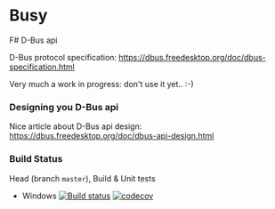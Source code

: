 # Busy
F# D-Bus api

D-Bus protocol specification: https://dbus.freedesktop.org/doc/dbus-specification.html

Very much a work in progress: don't use it yet.. :-)

### Designing you D-Bus api
Nice article about D-Bus api design: https://dbus.freedesktop.org/doc/dbus-api-design.html


### Build Status

Head (branch `master`), Build & Unit tests

* Windows [![Build status](https://ci.appveyor.com/api/projects/status/uokhb4wvkde13big/branch/master?svg=true)](https://ci.appveyor.com/project/pver/busy/branch/master) 
[![codecov](https://codecov.io/gh/pver/Busy/branch/master/graph/badge.svg)](https://codecov.io/gh/pver/Busy)
